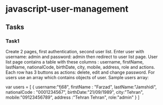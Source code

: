 # javascript-user-management

## Tasks

### Task1

Create 2 pages, first authentication, second user list. Enter user with username: admin and password: admin then redirect to user list page.
User list page contains a table with these columns : username, firstName, lastName, nationalCode, birthDate, city, mobile, address, role and actions. Each row has 3 buttons as actions: delete, edit and change password.
For users use an array which contains objects of user. Sample users array:

var users = [
    {
        username:"fj68",
        firstName : "Farzad",
        lastName:"Jamshidi",
        nationalCode : "0001234567",
        birthDate:"21/09/1989",
        city:"Tehran",
        mobile:"09123456789",
        address :"Tehran Tehran",
        role:"admin"
    }
]